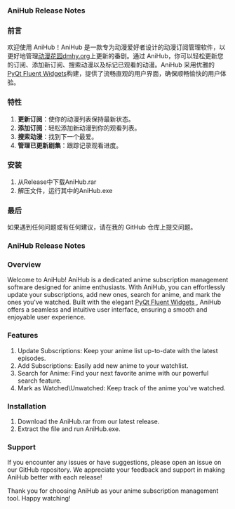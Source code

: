 ### **AniHub Release Notes**
### 前言
欢迎使用 AniHub！AniHub 是一款专为动漫爱好者设计的动漫订阅管理软件，以更好地管理[动漫花园dmhy.org](https://dmhy.org)上更新的番剧。通过 AniHub，你可以轻松更新您的订阅、添加新订阅、搜索动漫以及标记已观看的动漫。AniHub 采用优雅的 [PyQt Fluent Widgets](https://github.com/zhiyiYo/PyQt-Fluent-Widgets)构建，提供了流畅直观的用户界面，确保顺畅愉快的用户体验。

### 特性

1. **更新订阅**：使你的动漫列表保持最新状态。
2. **添加订阅**：轻松添加新动漫到你的观看列表。
3. **搜索动漫**：找到下一个最爱。
4. **管理已更新剧集**：跟踪记录观看进度。

### 安装

1. 从Release中下载AniHub.rar
2. 解压文件，运行其中的AniHub.exe

### 最后
如果遇到任何问题或有任何建议，请在我的 GitHub 仓库上提交问题。



### **AniHub Release Notes**
### Overview
Welcome to AniHub! AniHub is a dedicated anime subscription management software designed for anime enthusiasts. With AniHub, you can effortlessly update your subscriptions, add new ones, search for anime, and mark the ones you've watched. Built with the elegant [PyQt Fluent Widgets ](https://github.com/zhiyiYo/PyQt-Fluent-Widgets), AniHub offers a seamless and intuitive user interface, ensuring a smooth and enjoyable user experience.

### Features

1. Update Subscriptions: Keep your anime list up-to-date with the latest episodes.
2. Add Subscriptions: Easily add new anime to your watchlist.
3. Search for Anime: Find your next favorite anime with our powerful search feature.
4. Mark as Watched\Unwatched: Keep track of the anime you've watched.

### Installation

1. Download the AniHub.rar from our latest release.
2. Extract the file and run AniHub.exe.

### Support
If you encounter any issues or have suggestions, please open an issue on our GitHub repository. We appreciate your feedback and support in making AniHub better with each release!

Thank you for choosing AniHub as your anime subscription management tool. Happy watching!